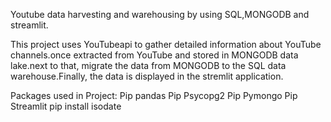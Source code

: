 Youtube data harvesting and warehousing by using SQL,MONGODB and streamlit.

This project uses YouTubeapi to gather detailed information about YouTube channels.once extracted from YouTube and stored in MONGODB data lake.next to that, migrate the data from MONGODB to the SQL data warehouse.Finally, the data is displayed in the stremlit application.


Packages used in Project:
Pip pandas 
Pip Psycopg2
Pip Pymongo
Pip Streamlit
pip install isodate
